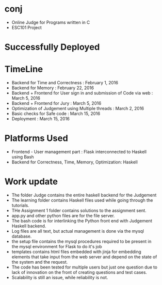 # conj
* Online Judge for Programs written in C
* ESC101 Project 

# Successfully Deployed
# TimeLine
* Backend for Time and Correctness : February 1, 2016 
* Backend for Memory : February 22, 2016 
* Backend + Frontend for User sign in and submission of Code via web :  March 5, 2016
* Backend + Frontend for Jury : March 5, 2016 
* Optimization of Judgement using Multiple threads : March 2, 2016
* Basic checks for Safe code : March 15, 2016
* Deployment : March 15, 2016
 
# Platforms Used
* Frontend - User management part : Flask interconnected to Haskell using Bash
* Backend for Correctness, Time, Memory, Optimization: Haskell

# Work update
* The folder Judge contains the entire haskell backend for the Judgement
* The learning folder contains Haskell files used while going through the tutorials.
* THe Assignment 1 folder contains solutions to the assignment sent. 
* app.py and other python files are for the file server.
* The bash code is for interlinking the Python front end with Judgement Haskell backend.
* Log files are all text, but actual management is done via the mysql database.
* the setup file contains the mysql procedures required to be present in the mysql environment for Flask to do it's job
* templates contains html files embedded with jinja for embedding elements that take input from the web server and depend on the state of the system and the request.
* The code has been tested for multiple users but just one question due to lack of innovation on the front of creating questions and test cases.
* Scalability is still an issue, while reliability is not.

